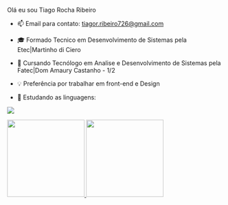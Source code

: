 Olá eu sou Tiago Rocha Ribeiro

- 📫 Email para contato: tiagor.ribeiro726@gmail.com 

- 🎓 Formado Tecnico em Desenvolvimento de Sistemas pela Etec|Martinho di Ciero
- 🌱 Cursando Tecnólogo em Analise e Desenvolvimento de Sistemas pela Fatec|Dom Amaury Castanho - 1/2
- 💡 Preferência por trabalhar em front-end e Design
- 📝 Estudando as linguagens:
  
<div>

 <p align="left">
  <a href="https://skillicons.dev">
    <img src="https://skillicons.dev/icons?i=angular,css,html,java" />
  </a>
</p>
</div>
<div>
  <a  href="https://github.com/Tigaas">
    <img height="180em" src="https://github-readme-stats.vercel.app/api?username=Tigaas&theme=tokyonight&show_icons=true&hide_border=false&count_private=true">

   <img height="180em" src="https://github-readme-stats.vercel.app/api/top-langs/?username=Tigaas&theme=tokyonight&show_icons=true&hide_border=false&layout=compact">
</div>




